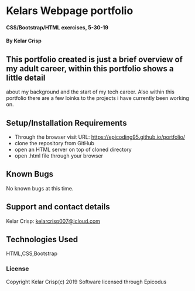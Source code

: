 # Kelars Webpage portfolio

#### CSS/Bootstrap/HTML exercises, 5-30-19

#### By Kelar Crisp

## This portfolio created is just a brief overview of my adult career, within this portfolio shows a little detail
about my background and the start of my tech career. Also within this portfolio there are a few loinks to the projects i have currently been working on.



## Setup/Installation Requirements

* Through the browser visit URL: https://epicoding95.github.io/portfolio/
* clone the repository from GitHub
* open an HTML server on top of cloned directory
* open .html file through your browser


## Known Bugs

No known bugs at this time.

## Support and contact details

Kelar Crisp: kelarcrisp007@icloud.com

## Technologies Used

HTML,CSS,Bootstrap   

### License

Copyright Kelar Crisp(c) 2019 Software licensed through Epicodus
